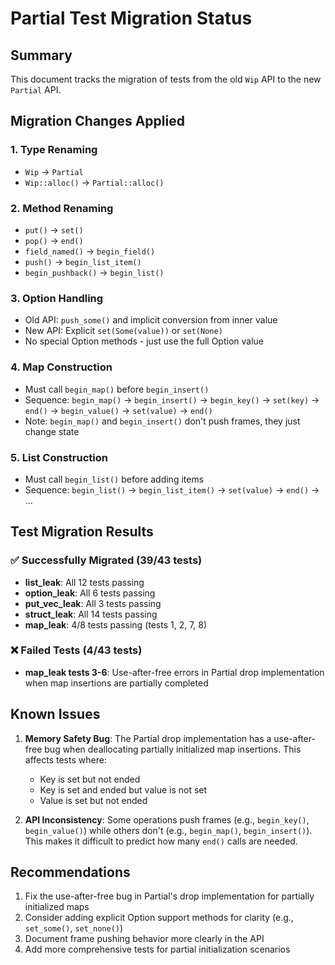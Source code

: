 # Partial Test Migration Status

## Summary

This document tracks the migration of tests from the old `Wip` API to the new `Partial` API.

## Migration Changes Applied

### 1. Type Renaming
- `Wip` → `Partial`
- `Wip::alloc()` → `Partial::alloc()`

### 2. Method Renaming
- `put()` → `set()`
- `pop()` → `end()`
- `field_named()` → `begin_field()`
- `push()` → `begin_list_item()`
- `begin_pushback()` → `begin_list()`

### 3. Option Handling
- Old API: `push_some()` and implicit conversion from inner value
- New API: Explicit `set(Some(value))` or `set(None)`
- No special Option methods - just use the full Option value

### 4. Map Construction
- Must call `begin_map()` before `begin_insert()`
- Sequence: `begin_map()` → `begin_insert()` → `begin_key()` → `set(key)` → `end()` → `begin_value()` → `set(value)` → `end()`
- Note: `begin_map()` and `begin_insert()` don't push frames, they just change state

### 5. List Construction  
- Must call `begin_list()` before adding items
- Sequence: `begin_list()` → `begin_list_item()` → `set(value)` → `end()` → ...

## Test Migration Results

### ✅ Successfully Migrated (39/43 tests)
- **list_leak**: All 12 tests passing
- **option_leak**: All 6 tests passing  
- **put_vec_leak**: All 3 tests passing
- **struct_leak**: All 14 tests passing
- **map_leak**: 4/8 tests passing (tests 1, 2, 7, 8)

### ❌ Failed Tests (4/43 tests)
- **map_leak tests 3-6**: Use-after-free errors in Partial drop implementation when map insertions are partially completed

## Known Issues

1. **Memory Safety Bug**: The Partial drop implementation has a use-after-free bug when deallocating partially initialized map insertions. This affects tests where:
   - Key is set but not ended
   - Key is set and ended but value is not set
   - Value is set but not ended

2. **API Inconsistency**: Some operations push frames (e.g., `begin_key()`, `begin_value()`) while others don't (e.g., `begin_map()`, `begin_insert()`). This makes it difficult to predict how many `end()` calls are needed.

## Recommendations

1. Fix the use-after-free bug in Partial's drop implementation for partially initialized maps
2. Consider adding explicit Option support methods for clarity (e.g., `set_some()`, `set_none()`)
3. Document frame pushing behavior more clearly in the API
4. Add more comprehensive tests for partial initialization scenarios